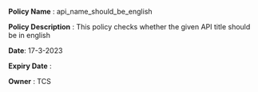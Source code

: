 
**Policy Name** : api_name_should_be_english

**Policy Description** :
 This policy checks whether the given API title should be in english

**Date**: 17-3-2023

**Expiry Date** : 

**Owner** : TCS
